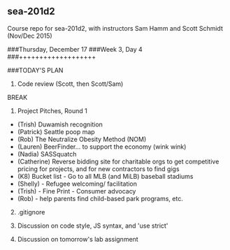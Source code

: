## sea-201d2
Course repo for sea-201d2, with instructors Sam Hamm and Scott Schmidt (Nov/Dec 2015)

###Thursday, December 17
###Week 3, Day 4
###+++++++++++++++++++

###TODAY'S PLAN

1. Code review (Scott, then Scott/Sam)

BREAK

1. Project Pitches, Round 1
* (Trish) Duwamish recognition
* (Patrick) Seattle poop map
* (Rob) The Neutralize Obesity Method (NOM)
* (Lauren) BeerFinder... to support the economy (wink wink)
* (Nadia) SASSquatch
* (Catherine) Reverse bidding site for charitable orgs to get competitive pricing for projects, and for new contractors to find gigs
* (K8) Bucket list - Go to all MLB (and MiLB) baseball stadiums
* (Shelly) - Refugee welcoming/ facilitation
* (Trish) - Fine Print - Consumer advocacy
* (Rob) - help parents find child-based park programs, etc.

2. .gitignore

3. Discussion on code style, JS syntax, and 'use strict'

4. Discussion on tomorrow's lab assignment
